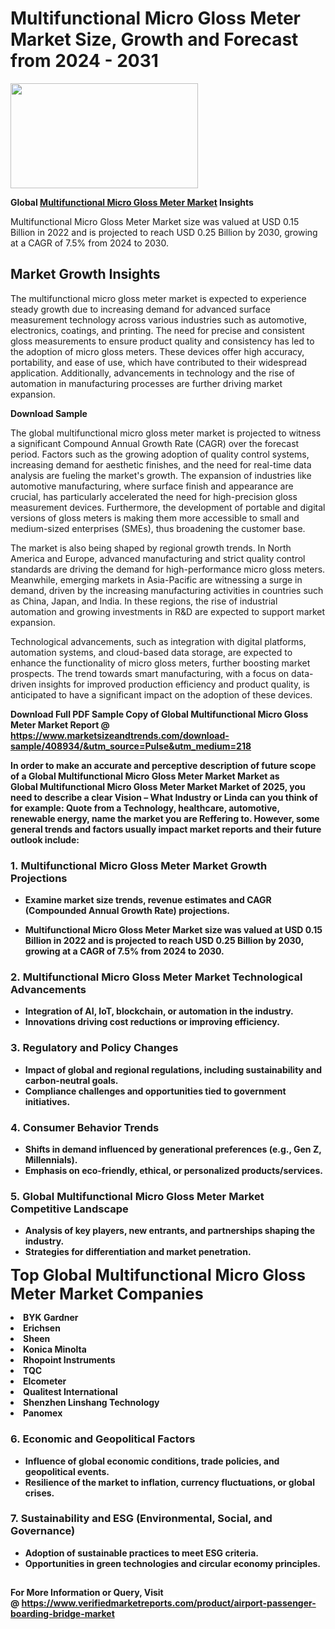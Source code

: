 <H1>Multifunctional Micro Gloss Meter Market Size, Growth and Forecast from 2024 - 2031</H1><img class="aligncenter size-medium wp-image-584254" src="https://thirdeyenews.in/wp-content/uploads/2024/09/Global-Market-Research-300x168.jpeg" alt="" width="300" height="168" /><p><strong>Global&nbsp;<a href="https://www.marketsizeandtrends.com/download-sample/408934/&amp;utm_source=Pulse&amp;utm_medium=218">Multifunctional Micro Gloss Meter Market</a> Insights</strong></p><p>Multifunctional Micro Gloss Meter Market size was valued at USD 0.15 Billion in 2022 and is projected to reach USD 0.25 Billion by 2030, growing at a CAGR of 7.5% from 2024 to 2030.</p><p><h2>Market Growth Insights</h2> <p>The multifunctional micro gloss meter market is expected to experience steady growth due to increasing demand for advanced surface measurement technology across various industries such as automotive, electronics, coatings, and printing. The need for precise and consistent gloss measurements to ensure product quality and consistency has led to the adoption of micro gloss meters. These devices offer high accuracy, portability, and ease of use, which have contributed to their widespread application. Additionally, advancements in technology and the rise of automation in manufacturing processes are further driving market expansion.</p> <p><strong>Download Sample</strong></p> <p>The global multifunctional micro gloss meter market is projected to witness a significant Compound Annual Growth Rate (CAGR) over the forecast period. Factors such as the growing adoption of quality control systems, increasing demand for aesthetic finishes, and the need for real-time data analysis are fueling the market's growth. The expansion of industries like automotive manufacturing, where surface finish and appearance are crucial, has particularly accelerated the need for high-precision gloss measurement devices. Furthermore, the development of portable and digital versions of gloss meters is making them more accessible to small and medium-sized enterprises (SMEs), thus broadening the customer base.</p> <p>The market is also being shaped by regional growth trends. In North America and Europe, advanced manufacturing and strict quality control standards are driving the demand for high-performance micro gloss meters. Meanwhile, emerging markets in Asia-Pacific are witnessing a surge in demand, driven by the increasing manufacturing activities in countries such as China, Japan, and India. In these regions, the rise of industrial automation and growing investments in R&D are expected to support market expansion.</p> <p>Technological advancements, such as integration with digital platforms, automation systems, and cloud-based data storage, are expected to enhance the functionality of micro gloss meters, further boosting market prospects. The trend towards smart manufacturing, with a focus on data-driven insights for improved production efficiency and product quality, is anticipated to have a significant impact on the adoption of these devices.</p> <p><strong></p><p><span class=""><strong>Download Full PDF Sample Copy of Global Multifunctional Micro Gloss Meter Market Report</strong> @ <a href="https://www.marketsizeandtrends.com/download-sample/408934/&amp;utm_source=Pulse&amp;utm_medium=218" target="_blank">https://www.marketsizeandtrends.com/download-sample/408934/&amp;utm_source=Pulse&amp;utm_medium=218</a></span></p><p>In order to make an accurate and perceptive description of future scope of a Global&nbsp;Multifunctional Micro Gloss Meter Market Market as Global&nbsp;Multifunctional Micro Gloss Meter Market Market of 2025, you need to describe a clear Vision &ndash; What Industry or Linda can you think of for example: Quote from a Technology, healthcare, automotive, renewable energy, name the market you are Reffering to. However, some general trends and factors usually impact market reports and their future outlook include:</p><h3>1.&nbsp;<strong>Multifunctional Micro Gloss Meter Market Growth Projections</strong></h3><ul><li>Examine market size trends, revenue estimates and CAGR (Compounded Annual Growth Rate) projections.</li><li><p>Multifunctional Micro Gloss Meter Market size was valued at USD 0.15 Billion in 2022 and is projected to reach USD 0.25 Billion by 2030, growing at a CAGR of 7.5% from 2024 to 2030.</p></li></ul><h3>2.&nbsp;<strong>Multifunctional Micro Gloss Meter Market Technological Advancements</strong></h3><ul><li>Integration of AI, IoT, blockchain, or automation in the industry.</li><li>Innovations driving cost reductions or improving efficiency.</li></ul><h3>3.&nbsp;<strong>Regulatory and Policy Changes</strong></h3><ul><li>Impact of global and regional regulations, including sustainability and carbon-neutral goals.</li><li>Compliance challenges and opportunities tied to government initiatives.</li></ul><h3>4.&nbsp;<strong>Consumer Behavior Trends</strong></h3><ul><li>Shifts in demand influenced by generational preferences (e.g., Gen Z, Millennials).</li><li>Emphasis on eco-friendly, ethical, or personalized products/services.</li></ul><h3>5.&nbsp;<strong>Global Multifunctional Micro Gloss Meter Market Competitive Landscape</strong></h3><ul><li>Analysis of key players, new entrants, and partnerships shaping the industry.</li><li>Strategies for differentiation and market penetration.</li></ul><p data-pm-slice="1 1 []"><span style="color: inherit; font-family: inherit; font-size: 25px;">Top Global Multifunctional Micro Gloss Meter Market Companies</span></p><div class="" data-test-id=""><p><li>BYK Gardner</li><li> Erichsen</li><li> Sheen</li><li> Konica Minolta</li><li> Rhopoint Instruments</li><li> TQC</li><li> Elcometer</li><li> Qualitest International</li><li> Shenzhen Linshang Technology</li><li> Panomex</li></p></div><h3>6.&nbsp;<strong>Economic and Geopolitical Factors</strong></h3><ul><li>Influence of global economic conditions, trade policies, and geopolitical events.</li><li>Resilience of the market to inflation, currency fluctuations, or global crises.</li></ul><h3>7.&nbsp;<strong>Sustainability and ESG (Environmental, Social, and Governance)</strong></h3><ul><li>Adoption of sustainable practices to meet ESG criteria.</li><li>Opportunities in green technologies and circular economy principles.</li></ul><h2><strong style="font-size: 14px;">For More Information or Query, Visit @&nbsp;</strong><a style="background-color: #ffffff; font-size: 14px;" href="https://www.marketsizeandtrends.com/report/multifunctional-micro-gloss-meter-market/" target="_blank">https://www.verifiedmarketreports.com/product/airport-passenger-boarding-bridge-market</a></h2>
